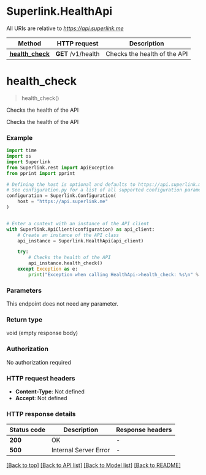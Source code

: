 # Superlink.HealthApi

All URIs are relative to *https://api.superlink.me*

Method | HTTP request | Description
------------- | ------------- | -------------
[**health_check**](HealthApi.md#health_check) | **GET** /v1/health | Checks the health of the API


# **health_check**
> health_check()

Checks the health of the API

Checks the health of the API

### Example

```python
import time
import os
import Superlink
from Superlink.rest import ApiException
from pprint import pprint

# Defining the host is optional and defaults to https://api.superlink.me
# See configuration.py for a list of all supported configuration parameters.
configuration = Superlink.Configuration(
    host = "https://api.superlink.me"
)


# Enter a context with an instance of the API client
with Superlink.ApiClient(configuration) as api_client:
    # Create an instance of the API class
    api_instance = Superlink.HealthApi(api_client)

    try:
        # Checks the health of the API
        api_instance.health_check()
    except Exception as e:
        print("Exception when calling HealthApi->health_check: %s\n" % e)
```


### Parameters
This endpoint does not need any parameter.

### Return type

void (empty response body)

### Authorization

No authorization required

### HTTP request headers

 - **Content-Type**: Not defined
 - **Accept**: Not defined

### HTTP response details
| Status code | Description | Response headers |
|-------------|-------------|------------------|
**200** | OK |  -  |
**500** | Internal Server Error |  -  |

[[Back to top]](#) [[Back to API list]](../README.md#documentation-for-api-endpoints) [[Back to Model list]](../README.md#documentation-for-models) [[Back to README]](../README.md)

